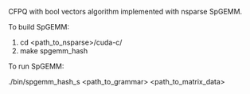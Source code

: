 CFPQ with bool vectors algorithm implemented with nsparse SpGEMM.

To build SpGEMM:

1) cd <path_to_nsparse>/cuda-c/
2) make spgemm_hash


To run SpGEMM:

./bin/spgemm_hash_s <path_to_grammar> <path_to_matrix_data>
